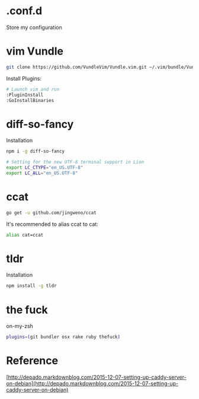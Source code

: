 # .conf.d
Store my configuration

# vim Vundle
```sh
git clone https://github.com/VundleVim/Vundle.vim.git ~/.vim/bundle/Vundle.vim
```
Install Plugins:
```sh
# Launch vim and run
:PluginInstall
:GoInstallBinaries
```

# diff-so-fancy
Installation
```sh
npm i -g diff-so-fancy
```

```bash
# Setting for the new UTF-8 terminal support in Lion
export LC_CTYPE="en_US.UTF-8"
export LC_ALL="en_US.UTF-8"
```

# ccat
```sh
go get -u github.com/jingweno/ccat
```
It's recommended to alias ccat to cat:
```sh
alias cat=ccat
```

# tldr
Installation
```sh
npm install -g tldr
```
# the fuck
on-my-zsh
```bash
plugins=(git bundler osx rake ruby thefuck)
```
# Reference
[http://depado.markdownblog.com/2015-12-07-setting-up-caddy-server-on-debian](http://depado.markdownblog.com/2015-12-07-setting-up-caddy-server-on-debian)
